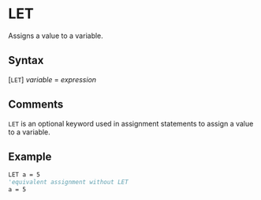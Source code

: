 # LET

Assigns a value to a variable.

## Syntax

[`LET`] *variable* = *expression*

## Comments

`LET` is an optional keyword used in assignment statements to assign a value to a variable.

## Example

```vb
LET a = 5
'equivalent assignment without LET
a = 5
```
